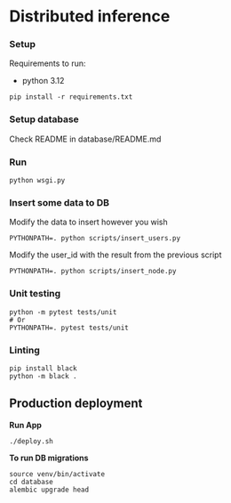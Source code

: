 # Distributed inference

### Setup

Requirements to run:

- python 3.12

```
pip install -r requirements.txt
```

### Setup database

Check README in database/README.md

### Run

```
python wsgi.py
```

### Insert some data to DB

Modify the data to insert however you wish
```
PYTHONPATH=. python scripts/insert_users.py
```

Modify the user_id with the result from the previous script
```
PYTHONPATH=. python scripts/insert_node.py
```

### Unit testing

```shell
python -m pytest tests/unit
# Or
PYTHONPATH=. pytest tests/unit
```

### Linting

```shell
pip install black
python -m black .
```

## Production deployment

**Run App**
```
./deploy.sh
```

**To run DB migrations**

```
source venv/bin/activate
cd database
alembic upgrade head
```

